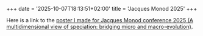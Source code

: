 +++
date = '2025-10-07T18:13:51+02:00'
title = 'Jacques Monod 2025'
+++

Here is a link to the [poster I made for Jacques Monod conference 2025 (A multidimensional view of speciation: bridging micro and macro-evolution)](/monod2025.pdf).
